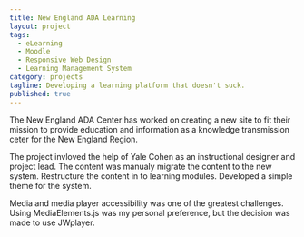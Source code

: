 ```yaml
---
title: New England ADA Learning
layout: project
tags:
  - eLearning
  - Moodle
  - Responsive Web Design
  - Learning Management System
category: projects
tagline: Developing a learning platform that doesn't suck.
published: true
---
```


The New England ADA Center has worked on creating a new site to fit their mission to provide education and information as a knowledge transmission ceter for the New England Region.

The project invloved the help of Yale Cohen as an instructional designer and project lead. The content was manualy migrate the content to the new system. Restructure the content in to learning modules. Developed a simple theme for the system.

Media and media player accessibility was one of the greatest challenges. Using MediaElements.js was my personal preference, but the decision was made to use JWplayer.


